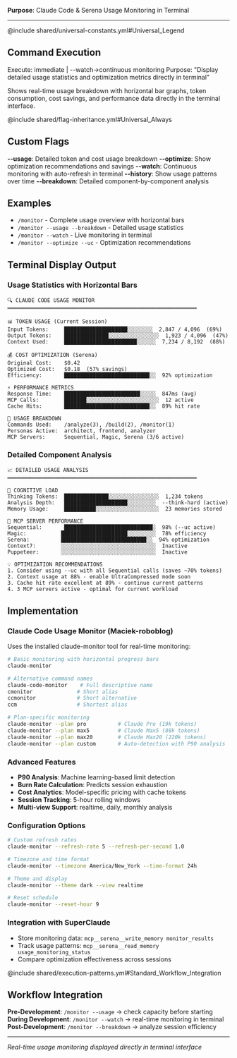 **Purpose**: Claude Code & Serena Usage Monitoring in Terminal

---

@include shared/universal-constants.yml#Universal_Legend

## Command Execution
Execute: immediate | --watch→continuous monitoring
Purpose: "Display detailed usage statistics and optimization metrics directly in terminal"

Shows real-time usage breakdown with horizontal bar graphs, token consumption, cost savings, and performance data directly in the terminal interface.

@include shared/flag-inheritance.yml#Universal_Always

## Custom Flags
**--usage**: Detailed token and cost usage breakdown
**--optimize**: Show optimization recommendations and savings
**--watch**: Continuous monitoring with auto-refresh in terminal
**--history**: Show usage patterns over time
**--breakdown**: Detailed component-by-component analysis

## Examples
- `/monitor` - Complete usage overview with horizontal bars
- `/monitor --usage --breakdown` - Detailed usage statistics
- `/monitor --watch` - Live monitoring in terminal
- `/monitor --optimize --uc` - Optimization recommendations

## Terminal Display Output

### Usage Statistics with Horizontal Bars
```
🔍 CLAUDE CODE USAGE MONITOR
════════════════════════════════════════════════════════════

📊 TOKEN USAGE (Current Session)
Input Tokens:     ████████████████████░░░░░░░░  2,847 / 4,096  (69%)
Output Tokens:    ██████████████░░░░░░░░░░░░░░░░  1,923 / 4,096  (47%)
Context Used:     ███████████████████████░░░░░░  7,234 / 8,192  (88%)

💰 COST OPTIMIZATION (Serena)
Original Cost:    $0.42
Optimized Cost:   $0.18  (57% savings)
Efficiency:       ███████████████████████████░░  92% optimization

⚡ PERFORMANCE METRICS
Response Time:    ████████████████████████░░░░░  847ms (avg)
MCP Calls:        ███████░░░░░░░░░░░░░░░░░░░░░░░  12 active
Cache Hits:       ███████████████████████████░░  89% hit rate

🎯 USAGE BREAKDOWN
Commands Used:    /analyze(3), /build(2), /monitor(1)
Personas Active:  architect, frontend, analyzer
MCP Servers:      Sequential, Magic, Serena (3/6 active)
```

### Detailed Component Analysis
```
📈 DETAILED USAGE ANALYSIS
════════════════════════════════════════════════════════════

🧠 COGNITIVE LOAD
Thinking Tokens:  ██████████████░░░░░░░░░░░░░░░░  1,234 tokens
Analysis Depth:   ████████████████████░░░░░░░░░  --think-hard (active)
Memory Usage:     ██████████░░░░░░░░░░░░░░░░░░░░  23 memories stored

🔧 MCP SERVER PERFORMANCE
Sequential:       ████████████████████████████░  98% (--uc active)
Magic:           █████████████████████░░░░░░░░░  78% efficiency  
Serena:          ███████████████████████████░░  94% optimization
Context7:        ░░░░░░░░░░░░░░░░░░░░░░░░░░░░░░  Inactive
Puppeteer:       ░░░░░░░░░░░░░░░░░░░░░░░░░░░░░░  Inactive

💡 OPTIMIZATION RECOMMENDATIONS
1. Consider using --uc with all Sequential calls (saves ~70% tokens)
2. Context usage at 88% - enable UltraCompressed mode soon
3. Cache hit rate excellent at 89% - continue current patterns
4. 3 MCP servers active - optimal for current workload
```

## Implementation

### Claude Code Usage Monitor (Maciek-roboblog)
Uses the installed claude-monitor tool for real-time monitoring:

```bash
# Basic monitoring with horizontal progress bars
claude-monitor

# Alternative command names
claude-code-monitor    # Full descriptive name
cmonitor              # Short alias  
ccmonitor             # Short alternative
ccm                   # Shortest alias

# Plan-specific monitoring
claude-monitor --plan pro          # Claude Pro (19k tokens)
claude-monitor --plan max5         # Claude Max5 (88k tokens)
claude-monitor --plan max20        # Claude Max20 (220k tokens)
claude-monitor --plan custom       # Auto-detection with P90 analysis
```

### Advanced Features
- **P90 Analysis**: Machine learning-based limit detection
- **Burn Rate Calculation**: Predicts session exhaustion
- **Cost Analytics**: Model-specific pricing with cache tokens
- **Session Tracking**: 5-hour rolling windows
- **Multi-view Support**: realtime, daily, monthly analysis

### Configuration Options
```bash
# Custom refresh rates
claude-monitor --refresh-rate 5 --refresh-per-second 1.0

# Timezone and time format
claude-monitor --timezone America/New_York --time-format 24h

# Theme and display
claude-monitor --theme dark --view realtime

# Reset schedule
claude-monitor --reset-hour 9
```

### Integration with SuperClaude
- Store monitoring data: `mcp__serena__write_memory monitor_results`
- Track usage patterns: `mcp__serena__read_memory usage_monitoring_status`
- Compare optimization effectiveness across sessions

@include shared/execution-patterns.yml#Standard_Workflow_Integration

## Workflow Integration
**Pre-Development**: `/monitor --usage` → check capacity before starting
**During Development**: `/monitor --watch` → real-time monitoring in terminal
**Post-Development**: `/monitor --breakdown` → analyze session efficiency

---
*Real-time usage monitoring displayed directly in terminal interface*